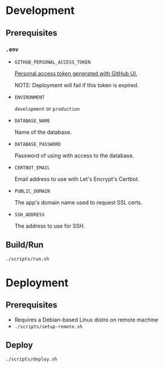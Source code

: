 # Development

## Prerequisites

### `.env`

- `GITHUB_PERSONAL_ACCESS_TOKEN`

  [Personal access token generated with GitHub UI.](https://github.com/settings/tokens?type=beta)

  NOTE: Deployment will fail if this token is expired.

- `ENVIRONMENT`

  `development` or `production`

- `DATABASE_NAME`

  Name of the database.

- `DATABASE_PASSWORD`

  Password of using with access to the database.

- `CERTBOT_EMAIL`

  Email address to use with Let's Encrypt's Certbot.

- `PUBLIC_DOMAIN`

  The app's domain name used to request SSL certs.

- `SSH_ADDRESS`

  The address to use for SSH.

## Build/Run

```
./scripts/run.sh
```

# Deployment

## Prerequisites

- Requires a Debian-based Linux distro on remote machine
- `./scripts/setup-remote.sh`

## Deploy

```
./scripts/deploy.sh
```
